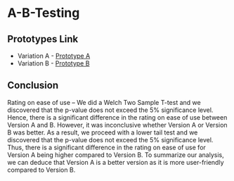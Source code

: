 # A-B-Testing

## Prototypes Link

* Variation A - [Prototype A](https://www.figma.com/proto/ShryH3JsIkCm2CvL03SLy2/Iteration-2-(Version-A)?scaling=scale-down&page-id=0%3A1&starting-point-node-id=7%3A283&node-id=7%3A283)
* Variation B - [Prototype B](https://www.figma.com/proto/7ySNekScE0bOKQFUWX4aYS/Iteration-2-(Version-B)?scaling=scale-down&page-id=0%3A1&starting-point-node-id=282%3A2408&node-id=282%3A2408)

## Conclusion
Rating on ease of use – We did a Welch Two Sample T-test and we discovered that the p-value does not exceed the 5% significance level. Hence, there is a significant difference in the rating on ease of use between Version A and B. 
However, it was inconclusive whether Version A or Version B was better. As a result, we proceed with a lower tail test and we discovered that the p-value does not exceed the 5% significance level. Thus, there is a significant difference in the rating on ease of use for Version A being higher compared to Version B.
To summarize our analysis, we can deduce that Version A is a better version as it is more user-friendly compared to Version B.
